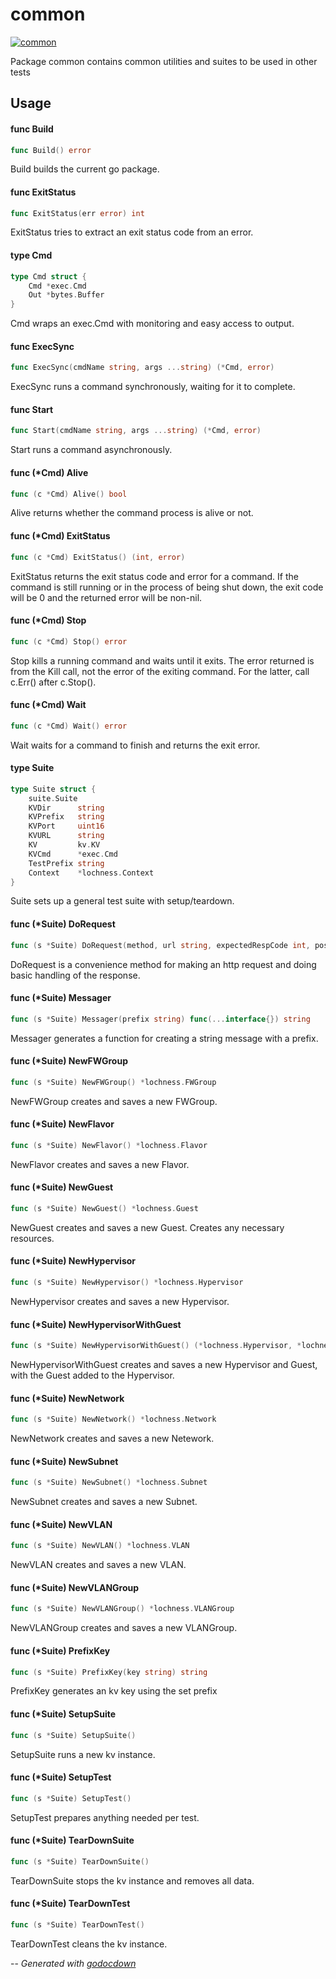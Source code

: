 # common

[![common](https://godoc.org/github.com/mistifyio/lochness/internal/tests/common?status.png)](https://godoc.org/github.com/mistifyio/lochness/internal/tests/common)

Package common contains common utilities and suites to be used in other tests

## Usage

#### func  Build

```go
func Build() error
```
Build builds the current go package.

#### func  ExitStatus

```go
func ExitStatus(err error) int
```
ExitStatus tries to extract an exit status code from an error.

#### type Cmd

```go
type Cmd struct {
	Cmd *exec.Cmd
	Out *bytes.Buffer
}
```

Cmd wraps an exec.Cmd with monitoring and easy access to output.

#### func  ExecSync

```go
func ExecSync(cmdName string, args ...string) (*Cmd, error)
```
ExecSync runs a command synchronously, waiting for it to complete.

#### func  Start

```go
func Start(cmdName string, args ...string) (*Cmd, error)
```
Start runs a command asynchronously.

#### func (*Cmd) Alive

```go
func (c *Cmd) Alive() bool
```
Alive returns whether the command process is alive or not.

#### func (*Cmd) ExitStatus

```go
func (c *Cmd) ExitStatus() (int, error)
```
ExitStatus returns the exit status code and error for a command. If the command
is still running or in the process of being shut down, the exit code will be 0
and the returned error will be non-nil.

#### func (*Cmd) Stop

```go
func (c *Cmd) Stop() error
```
Stop kills a running command and waits until it exits. The error returned is
from the Kill call, not the error of the exiting command. For the latter, call
c.Err() after c.Stop().

#### func (*Cmd) Wait

```go
func (c *Cmd) Wait() error
```
Wait waits for a command to finish and returns the exit error.

#### type Suite

```go
type Suite struct {
	suite.Suite
	KVDir      string
	KVPrefix   string
	KVPort     uint16
	KVURL      string
	KV         kv.KV
	KVCmd      *exec.Cmd
	TestPrefix string
	Context    *lochness.Context
}
```

Suite sets up a general test suite with setup/teardown.

#### func (*Suite) DoRequest

```go
func (s *Suite) DoRequest(method, url string, expectedRespCode int, postBodyStruct interface{}, respBody interface{}) *http.Response
```
DoRequest is a convenience method for making an http request and doing basic
handling of the response.

#### func (*Suite) Messager

```go
func (s *Suite) Messager(prefix string) func(...interface{}) string
```
Messager generates a function for creating a string message with a prefix.

#### func (*Suite) NewFWGroup

```go
func (s *Suite) NewFWGroup() *lochness.FWGroup
```
NewFWGroup creates and saves a new FWGroup.

#### func (*Suite) NewFlavor

```go
func (s *Suite) NewFlavor() *lochness.Flavor
```
NewFlavor creates and saves a new Flavor.

#### func (*Suite) NewGuest

```go
func (s *Suite) NewGuest() *lochness.Guest
```
NewGuest creates and saves a new Guest. Creates any necessary resources.

#### func (*Suite) NewHypervisor

```go
func (s *Suite) NewHypervisor() *lochness.Hypervisor
```
NewHypervisor creates and saves a new Hypervisor.

#### func (*Suite) NewHypervisorWithGuest

```go
func (s *Suite) NewHypervisorWithGuest() (*lochness.Hypervisor, *lochness.Guest)
```
NewHypervisorWithGuest creates and saves a new Hypervisor and Guest, with the
Guest added to the Hypervisor.

#### func (*Suite) NewNetwork

```go
func (s *Suite) NewNetwork() *lochness.Network
```
NewNetwork creates and saves a new Netework.

#### func (*Suite) NewSubnet

```go
func (s *Suite) NewSubnet() *lochness.Subnet
```
NewSubnet creates and saves a new Subnet.

#### func (*Suite) NewVLAN

```go
func (s *Suite) NewVLAN() *lochness.VLAN
```
NewVLAN creates and saves a new VLAN.

#### func (*Suite) NewVLANGroup

```go
func (s *Suite) NewVLANGroup() *lochness.VLANGroup
```
NewVLANGroup creates and saves a new VLANGroup.

#### func (*Suite) PrefixKey

```go
func (s *Suite) PrefixKey(key string) string
```
PrefixKey generates an kv key using the set prefix

#### func (*Suite) SetupSuite

```go
func (s *Suite) SetupSuite()
```
SetupSuite runs a new kv instance.

#### func (*Suite) SetupTest

```go
func (s *Suite) SetupTest()
```
SetupTest prepares anything needed per test.

#### func (*Suite) TearDownSuite

```go
func (s *Suite) TearDownSuite()
```
TearDownSuite stops the kv instance and removes all data.

#### func (*Suite) TearDownTest

```go
func (s *Suite) TearDownTest()
```
TearDownTest cleans the kv instance.

--
*Generated with [godocdown](https://github.com/robertkrimen/godocdown)*
